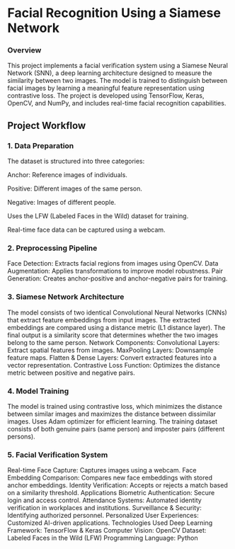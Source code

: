 # Facial Recognition Using a Siamese Network
### Overview
This project implements a facial verification system using a Siamese Neural Network (SNN), a deep learning architecture designed to measure the similarity between two images. The model is trained to distinguish between facial images by learning a meaningful feature representation using contrastive loss. The project is developed using TensorFlow, Keras, OpenCV, and NumPy, and includes real-time facial recognition capabilities.

## Project Workflow
### 1. Data Preparation
The dataset is structured into three categories:

Anchor: Reference images of individuals.

Positive: Different images of the same person.

Negative: Images of different people.

Uses the LFW (Labeled Faces in the Wild) dataset for training.

Real-time face data can be captured using a webcam.

### 2. Preprocessing Pipeline
Face Detection: Extracts facial regions from images using OpenCV.
Data Augmentation: Applies transformations to improve model robustness.
Pair Generation: Creates anchor-positive and anchor-negative pairs for training.
### 3. Siamese Network Architecture
The model consists of two identical Convolutional Neural Networks (CNNs) that extract feature embeddings from input images.
The extracted embeddings are compared using a distance metric (L1 distance layer).
The final output is a similarity score that determines whether the two images belong to the same person.
Network Components:
Convolutional Layers: Extract spatial features from images.
MaxPooling Layers: Downsample feature maps.
Flatten & Dense Layers: Convert extracted features into a vector representation.
Contrastive Loss Function: Optimizes the distance metric between positive and negative pairs.
### 4. Model Training
The model is trained using contrastive loss, which minimizes the distance between similar images and maximizes the distance between dissimilar images.
Uses Adam optimizer for efficient learning.
The training dataset consists of both genuine pairs (same person) and imposter pairs (different persons).
### 5. Facial Verification System
Real-time Face Capture: Captures images using a webcam.
Face Embedding Comparison: Compares new face embeddings with stored anchor embeddings.
Identity Verification: Accepts or rejects a match based on a similarity threshold.
Applications
Biometric Authentication: Secure login and access control.
Attendance Systems: Automated identity verification in workplaces and institutions.
Surveillance & Security: Identifying authorized personnel.
Personalized User Experiences: Customized AI-driven applications.
Technologies Used
Deep Learning Framework: TensorFlow & Keras
Computer Vision: OpenCV
Dataset: Labeled Faces in the Wild (LFW)
Programming Language: Python
